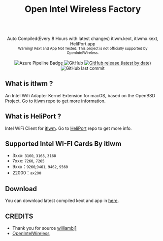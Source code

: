 <h1 align="center" >Open Intel Wireless Factory </h1>
<br/>
<br/>
<br/>
<div align="center" >
 Auto Compiled(Every 8 Hours with latest changes) itlwm.kext, itlwmx.kext, HeliPort.app <br/>
 <sub> Warning! Kext and App Not Tested. This project is not officially supported by OpenIntelWireless. </sub>
</div>
<br/>


<div align="center" > 
 <img alt="Azure Pipeline Badge" src="https://dev.azure.com/HackintoshKextFactory/KextFactory/_apis/build/status/1hbb.OpenIntelWireless-Factory?branchName=master" />
 <img alt="GitHub" src="https://img.shields.io/github/license/1hbb/OpenIntelWireless-Factory">
 <a href="https://github.com/1hbb/OpenIntelWireless-Factory/releases"><img alt="GitHub release (latest by date)" src="https://img.shields.io/github/v/release/1hbb/OpenIntelWireless-Factory?include_prereleases"></a>
 <img alt="GitHub last commit" src="https://img.shields.io/github/last-commit/1hbb/OpenIntelWireless-Factory">
</div>

## What is itlwm ?
An Intel Wifi Adapter Kernel Extension for macOS, based on the OpenBSD Project. Go to <a href="https://github.com/OpenIntelWireless/itlwm">itlwm</a> repo to get more information.

## What is HeliPort ?
Intel WiFi Client for <a href="https://github.com/OpenIntelWireless/itlwm" >itlwm</a>. Go to <a href="https://github.com/OpenIntelWireless/HeliPort" >HeliPort</a> repo to get more info.

## Supported Intel WI-FI Cards By itlwm
- 3xxx: `3160`, `3165`, `3168`
- 7xxx: `7260`, `7265`
- 9xxx：`9260`,`9461`, `9462`, `9560`
- 22000：`ax200`

## Download 
You can download latest compiled kext and app in <a href="https://github.com/1hbb/OpenIntelWireless-Factory/releases">here</a>.

## CREDITS
 <ul>
  <li>Thank you for source <a href="https://github.com/williambj1">williambj1</a> 
 </li>
 <li><a href="https://github.com/OpenIntelWireless">OpenIntelWireless</a> </li>
</ul> 
 
